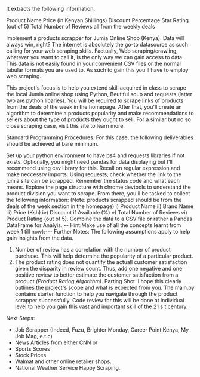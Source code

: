  It extracts the following information:

Product Name
Price (in Kenyan Shillings)
Discount Percentage
Star Rating (out of 5)
Total Number of Reviews
all from the weekly deals

Implement a products scrapper for Jumia Online Shop (Kenya).
Data will always win, right? The internet is absolutely the go-to datasource as such calling for your web scraping skills. Factually, Web scraping/crawling, whatever you want to call it, is the only way we can gain access to data. This data is not easily found in your convenient CSV files or the normal tabular formats you are used to. As such to gain this you'll have to employ web scraping.

This project's focus is to help you extend skill acquired in class to scrape the local Jumia online shop using Python, Beutiful soup and requests (latter two are python libaries). You will be required to scrape links of products from the deals of the week in the homepage. After that, you'll create an algorithm to determine a products popularity and make recommendations to sellers about the type of products they ought to sell. For a similar but no so close scraping case, visit this site to learn more.

Standard Programming Procedures.
For this case, the following deliverables should be achieved at bare minimum.

Set up your python environment to have bs4 and requests libraries if not exists. Optionally, you might need pandas for data displaying but I'll recommend using csv library for this.
Recall on regular expression and make neccessry imports.
Using requests, check whether the link to the jumia site can be scrapped. Remember the status code and what each means.
Explore the page structure with chrome devtools to understand the product division you want to scrape.
From there, you'll be tasked to collect the following information: (Note: products scrapped should be from the deals of the week section in the homepage)
i) Product Name
ii) Brand Name
iii) Price (Ksh)
iv) Discount if Available (%)
v) Total Number of Reviews
vi) Product Rating (out of 5). 
Combine the data to a CSV file or rather a Pandas DataFrame for Analyis. -- Hint:Make use of all the concepts learnt from week 1 till now):---
Further Notes:
The following assumptions apply to help gain insights from the data.

1) Number of review has a correlation with the number of product purchase. This will help determine the popularity of a particular product.
2) The product rating does not quantify the actuall customer satisfaction given the disparity in review count. Thus, add one negative and one positive review to better estimate the customer satisfaction from a product *(Product Rating Algorithm)*.
Parting Shot.
I hope this clearly outlines the project's scope and what is expected from you. The main.py contains starter function to help you navigate through the product scrapper successfully. Code review for this will be done at individual level to help you gain this vast and important skill of the 
21
s
t
 century.

Next Steps:
- Job Scrapper (Indeed, Fuzu, Brighter Monday, Career Point Kenya, My Job Mag, e.t.c)
- News Articles from either CNN or 
- Sports Scores
- Stock Prices
- Walmat and other online retailer shops.
- National Weather Service
Happy Scraping.